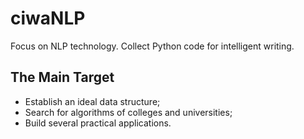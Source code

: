 # ciwaNLP

Focus on NLP technology. Collect Python code for intelligent writing.


The Main Target
----
- Establish an ideal data structure;
- Search for algorithms of colleges and universities;
- Build several practical applications.
